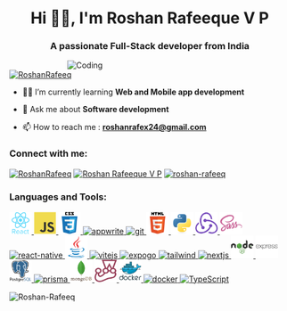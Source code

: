 <h1 align="center">Hi 🙋‍♂️, I'm Roshan Rafeeque V P </h1>
<h3 align="center">A passionate Full-Stack developer from India</h3>
<img align="right" alt="Coding" width="400"  src="https://media.licdn.com/dms/image/v2/D4D12AQHGG4J6b6OmyQ/article-cover_image-shrink_720_1280/article-cover_image-shrink_720_1280/0/1709674937953?e=2147483647&v=beta&t=tgAv-o8rHSfUFWzGQT2nCOfZkc2Hdluh-9xTR3Opu-w"></img>



<p align="left"> <a href="https://x.com/RafeequeRoshan" target="blank"><img src="https://img.shields.io/twitter/follow/RafeequeRoshan?logo=twitter&style=for-the-badge" alt="RoshanRafeeq" /></a> </p>



- 👨‍💻 I’m currently learning **Web and Mobile app development**

- 💬 Ask me about **Software development**

- 📫 How to reach me : **roshanrafex24@gmail.com**

<h3 align="left">Connect with me:</h3>
<p align="left">
<a href="https://x.com/RafeequeRoshan" target="blank"><img align="center" src="https://raw.githubusercontent.com/rahuldkjain/github-profile-readme-generator/master/src/images/icons/Social/twitter.svg" alt="RoshanRafeeq" height="30" width="40" /></a>
<a href="https://www.linkedin.com/in/roshan-rafeeque-v-p/" target="blank"><img align="center" src="https://raw.githubusercontent.com/rahuldkjain/github-profile-readme-generator/master/src/images/icons/Social/linked-in-alt.svg" alt="Roshan Rafeeque V P" height="30" width="40" /></a>
<a href="https://www.instagram.com/rroshaaan/" target="blank"><img align="center" src="https://raw.githubusercontent.com/rahuldkjain/github-profile-readme-generator/master/src/images/icons/Social/instagram.svg" alt="roshan-rafeeq" height="30" width="40" /></a>
</p>

<h3 align="left">Languages and Tools:</h3>
<p align="left"> <a href="https://reactjs.org/" target="_blank" rel="noreferrer"> <img src="https://raw.githubusercontent.com/devicons/devicon/master/icons/react/react-original-wordmark.svg" alt="react" width="40" height="40"/> </a> 
<a href="https://developer.mozilla.org/en-US/docs/Web/JavaScript" target="_blank" rel="noreferrer"> <img src="https://raw.githubusercontent.com/devicons/devicon/master/icons/javascript/javascript-original.svg" alt="javascript" width="40" height="40"/> </a>
<a href="https://www.w3schools.com/css/" target="_blank" rel="noreferrer"> <img src="https://raw.githubusercontent.com/devicons/devicon/master/icons/css3/css3-original-wordmark.svg" alt="css3" width="40" height="40"/> </a> 
<a href="https://appwrite.io" target="_blank" rel="noreferrer"> <img src="https://appwrite.io/assets/logomark/logo.svg" alt="appwrite" width="40" height="40"/> </a> 
<a href="https://git-scm.com/" target="_blank" rel="noreferrer"> <img src="https://www.vectorlogo.zone/logos/git-scm/git-scm-icon.svg" alt="git" width="40" height="40"/> </a> 
<a href="https://www.w3.org/html/" target="_blank" rel="noreferrer"> <img src="https://raw.githubusercontent.com/devicons/devicon/master/icons/html5/html5-original-wordmark.svg" alt="html5" width="40" height="40"/> </a>  
<a href="https://www.python.org" target="_blank" rel="noreferrer"> <img src="https://raw.githubusercontent.com/devicons/devicon/master/icons/python/python-original.svg" alt="python" width="40" height="40"/> </a>  
<a href="https://redux.js.org" target="_blank" rel="noreferrer"> <img src="https://raw.githubusercontent.com/devicons/devicon/master/icons/redux/redux-original.svg" alt="redux" width="40" height="40"/> </a> <a href="https://sass-lang.com" target="_blank" rel="noreferrer"> <img src="https://raw.githubusercontent.com/devicons/devicon/master/icons/sass/sass-original.svg" alt="sass" width="40" height="40"/> 
<a href="https://reactnative.dev/" target="_blank" rel="noreferrer"> 
    <img src="https://reactnative.dev/img/header_logo.svg" alt="react-native" width="40" height="40"/> </a> 
<a href="https://www.java.com" target="_blank" rel="noreferrer"> 
  <img src="https://raw.githubusercontent.com/devicons/devicon/master/icons/java/java-original.svg" alt="java" width="40" height="40"/> 
</a>
<a href="https://vite.dev" target="_blank" rel="noreferrer"> 
  <img src="https://upload.wikimedia.org/wikipedia/commons/f/f1/Vitejs-logo.svg" alt="vitejs" width="40" height="40"/> 
</a>
<a href="https://expo.dev/go" target="_blank" rel="noreferrer"> 
  <img src="https://cdn.worldvectorlogo.com/logos/expo-go-app.svg" alt="expogo" width="40" height="40"/> 
</a>


<a href="https://tailwindcss.com/" target="_blank" rel="noreferrer"> 
  <img src="https://www.vectorlogo.zone/logos/tailwindcss/tailwindcss-icon.svg" alt="tailwind" width="40" height="40"/> 
</a>

<a href="https://nextjs.org/" target="_blank" rel="noreferrer"> 
  <img src="https://cdn.worldvectorlogo.com/logos/next-js.svg" alt="nextjs" width="40" height="40"/> 
</a>
<a href="https://nodejs.org" target="_blank" rel="noreferrer"> 
  <img src="https://raw.githubusercontent.com/devicons/devicon/master/icons/nodejs/nodejs-original-wordmark.svg" alt="nodejs" width="40" height="40"/> 
</a>
<a href="https://expressjs.com" target="_blank" rel="noreferrer"> 
  <img src="https://raw.githubusercontent.com/devicons/devicon/master/icons/express/express-original-wordmark.svg" alt="express" width="40" height="40"/> 
</a>
<a href="https://www.postgresql.org" target="_blank" rel="noreferrer"> 
  <img src="https://raw.githubusercontent.com/devicons/devicon/master/icons/postgresql/postgresql-original-wordmark.svg" alt="postgresql" width="40" height="40"/> 
</a>
<a href="https://www.prisma.io/" target="_blank" rel="noreferrer"> 
  <img src="https://cdn.worldvectorlogo.com/logos/prisma-3.svg" alt="prisma" width="40" height="40"/> 
</a>
<a href="https://www.mongodb.com/" target="_blank" rel="noreferrer"> 
  <img src="https://raw.githubusercontent.com/devicons/devicon/master/icons/mongodb/mongodb-original-wordmark.svg" alt="mongodb" width="40" height="40"/> 
</a>
<a href="https://jestjs.io" target="_blank" rel="noreferrer"> 
  <img src="https://raw.githubusercontent.com/devicons/devicon/master/icons/jest/jest-plain.svg" alt="jest" width="40" height="40"/> 
</a>
<a href="https://www.docker.com/" target="_blank" rel="noreferrer"> 
  <img src="https://raw.githubusercontent.com/devicons/devicon/master/icons/docker/docker-original-wordmark.svg" alt="docker" width="40" height="40"/> 
</a>
<a href="https://www.postman.com" target="_blank" rel="noreferrer"> 
  <img src="https://www.vectorlogo.zone/logos/getpostman/getpostman-icon.svg" alt="docker" width="40" height="40"/> 
</a>
<a href="https://www.typescriptlang.org" target="_blank" rel="noreferrer"> 
  <img src="https://cdn.worldvectorlogo.com/logos/typescript.svg" alt="TypeScript" width="40" height="40"/> 
</a>

</p>


<p><img align="center" src="https://github-readme-streak-stats.herokuapp.com/?user=roshan-rafeeq&" alt="Roshan-Rafeeq" /></p>
